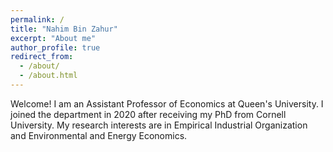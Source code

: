 ```yaml
---
permalink: /
title: "Nahim Bin Zahur"
excerpt: "About me"
author_profile: true
redirect_from: 
  - /about/
  - /about.html
---
```


Welcome! I am an Assistant Professor of Economics at Queen's University. I joined the department in 2020 after receiving my PhD from Cornell University. My research interests are in Empirical Industrial Organization and Environmental and Energy Economics. 

